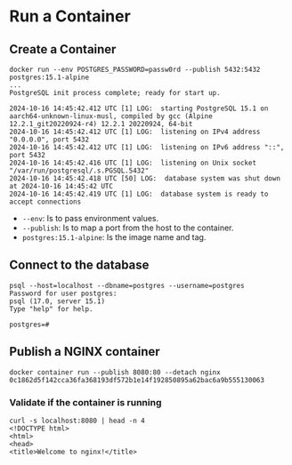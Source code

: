 # Run a Container

## Create a Container

```shell
docker run --env POSTGRES_PASSWORD=passw0rd --publish 5432:5432 postgres:15.1-alpine
...
PostgreSQL init process complete; ready for start up.

2024-10-16 14:45:42.412 UTC [1] LOG:  starting PostgreSQL 15.1 on aarch64-unknown-linux-musl, compiled by gcc (Alpine 12.2.1_git20220924-r4) 12.2.1 20220924, 64-bit
2024-10-16 14:45:42.412 UTC [1] LOG:  listening on IPv4 address "0.0.0.0", port 5432
2024-10-16 14:45:42.412 UTC [1] LOG:  listening on IPv6 address "::", port 5432
2024-10-16 14:45:42.416 UTC [1] LOG:  listening on Unix socket "/var/run/postgresql/.s.PGSQL.5432"
2024-10-16 14:45:42.418 UTC [50] LOG:  database system was shut down at 2024-10-16 14:45:42 UTC
2024-10-16 14:45:42.419 UTC [1] LOG:  database system is ready to accept connections
```

- `--env`: Is to pass environment values.
- `--publish`: Is to map a port from the host to the container.
- `postgres:15.1-alpine`: Is the image name and tag.

## Connect to the database

```shell
psql --host=localhost --dbname=postgres --username=postgres
Password for user postgres:
psql (17.0, server 15.1)
Type "help" for help.

postgres=#
```

## Publish a NGINX container

```shell
docker container run --publish 8080:80 --detach nginx
0c1862d5f142cca36fa368193df572b1e14f192850895a62bac6a9b555130063
```

### Validate if the container is running

```shell
curl -s localhost:8080 | head -n 4
<!DOCTYPE html>
<html>
<head>
<title>Welcome to nginx!</title>
```

